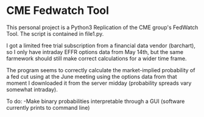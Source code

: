 # CME Fedwatch Tool
This personal project is a Python3 Replication of the CME group's FedWatch Tool. The script is contained in file1.py.

I got a limited free trial subscription from a financial data vendor (barchart), so I only have intraday EFFR options data from May 14th, but the same farmework should still make correct calculations for a wider time frame.

The program seems to correctly calculate the market-implied probability of a fed cut using at the June meeting using the options data from that moment I downloaded it from the server midday (probability spreads vary somewhat intraday).

To do: 
-Make binary probabilities interpretable through a GUI (software currently prints to command line)
